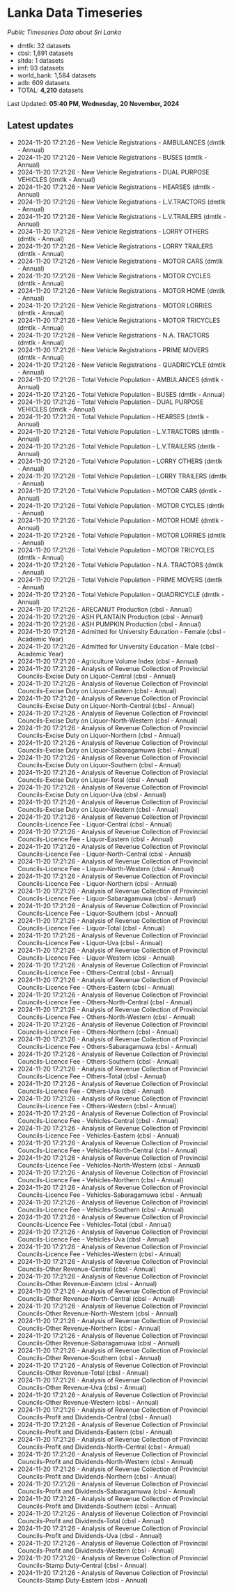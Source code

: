 # Lanka Data Timeseries
*Public Timeseries Data about Sri Lanka*

* dmtlk: 32 datasets
* cbsl: 1,891 datasets
* sltda: 1 datasets
* imf: 93 datasets
* world_bank: 1,584 datasets
* adb: 609 datasets
* TOTAL: **4,210** datasets

Last Updated: **05:40 PM, Wednesday, 20 November, 2024**

## Latest updates

* 2024-11-20 17:21:26 - New Vehicle Registrations - AMBULANCES (dmtlk - Annual)
* 2024-11-20 17:21:26 - New Vehicle Registrations - BUSES (dmtlk - Annual)
* 2024-11-20 17:21:26 - New Vehicle Registrations - DUAL PURPOSE VEHICLES (dmtlk - Annual)
* 2024-11-20 17:21:26 - New Vehicle Registrations - HEARSES (dmtlk - Annual)
* 2024-11-20 17:21:26 - New Vehicle Registrations - L.V.TRACTORS (dmtlk - Annual)
* 2024-11-20 17:21:26 - New Vehicle Registrations - L.V.TRAILERS (dmtlk - Annual)
* 2024-11-20 17:21:26 - New Vehicle Registrations - LORRY OTHERS (dmtlk - Annual)
* 2024-11-20 17:21:26 - New Vehicle Registrations - LORRY TRAILERS (dmtlk - Annual)
* 2024-11-20 17:21:26 - New Vehicle Registrations - MOTOR CARS (dmtlk - Annual)
* 2024-11-20 17:21:26 - New Vehicle Registrations - MOTOR CYCLES (dmtlk - Annual)
* 2024-11-20 17:21:26 - New Vehicle Registrations - MOTOR HOME (dmtlk - Annual)
* 2024-11-20 17:21:26 - New Vehicle Registrations - MOTOR LORRIES (dmtlk - Annual)
* 2024-11-20 17:21:26 - New Vehicle Registrations - MOTOR TRICYCLES (dmtlk - Annual)
* 2024-11-20 17:21:26 - New Vehicle Registrations - N.A. TRACTORS (dmtlk - Annual)
* 2024-11-20 17:21:26 - New Vehicle Registrations - PRIME MOVERS (dmtlk - Annual)
* 2024-11-20 17:21:26 - New Vehicle Registrations - QUADRICYCLE (dmtlk - Annual)
* 2024-11-20 17:21:26 - Total Vehicle Population - AMBULANCES (dmtlk - Annual)
* 2024-11-20 17:21:26 - Total Vehicle Population - BUSES (dmtlk - Annual)
* 2024-11-20 17:21:26 - Total Vehicle Population - DUAL PURPOSE VEHICLES (dmtlk - Annual)
* 2024-11-20 17:21:26 - Total Vehicle Population - HEARSES (dmtlk - Annual)
* 2024-11-20 17:21:26 - Total Vehicle Population - L.V.TRACTORS (dmtlk - Annual)
* 2024-11-20 17:21:26 - Total Vehicle Population - L.V.TRAILERS (dmtlk - Annual)
* 2024-11-20 17:21:26 - Total Vehicle Population - LORRY OTHERS (dmtlk - Annual)
* 2024-11-20 17:21:26 - Total Vehicle Population - LORRY TRAILERS (dmtlk - Annual)
* 2024-11-20 17:21:26 - Total Vehicle Population - MOTOR CARS (dmtlk - Annual)
* 2024-11-20 17:21:26 - Total Vehicle Population - MOTOR CYCLES (dmtlk - Annual)
* 2024-11-20 17:21:26 - Total Vehicle Population - MOTOR HOME (dmtlk - Annual)
* 2024-11-20 17:21:26 - Total Vehicle Population - MOTOR LORRIES (dmtlk - Annual)
* 2024-11-20 17:21:26 - Total Vehicle Population - MOTOR TRICYCLES (dmtlk - Annual)
* 2024-11-20 17:21:26 - Total Vehicle Population - N.A. TRACTORS (dmtlk - Annual)
* 2024-11-20 17:21:26 - Total Vehicle Population - PRIME MOVERS (dmtlk - Annual)
* 2024-11-20 17:21:26 - Total Vehicle Population - QUADRICYCLE (dmtlk - Annual)
* 2024-11-20 17:21:26 - ARECANUT Production (cbsl - Annual)
* 2024-11-20 17:21:26 - ASH PLANTAIN Production (cbsl - Annual)
* 2024-11-20 17:21:26 - ASH PUMPKIN Production (cbsl - Annual)
* 2024-11-20 17:21:26 - Admitted for University Education - Female (cbsl - Academic Year)
* 2024-11-20 17:21:26 - Admitted for University Education - Male (cbsl - Academic Year)
* 2024-11-20 17:21:26 - Agriculture Volume Index (cbsl - Annual)
* 2024-11-20 17:21:26 - Analysis of Revenue Collection of Provincial Councils-Excise Duty on Liquor-Central (cbsl - Annual)
* 2024-11-20 17:21:26 - Analysis of Revenue Collection of Provincial Councils-Excise Duty on Liquor-Eastern (cbsl - Annual)
* 2024-11-20 17:21:26 - Analysis of Revenue Collection of Provincial Councils-Excise Duty on Liquor-North-Central (cbsl - Annual)
* 2024-11-20 17:21:26 - Analysis of Revenue Collection of Provincial Councils-Excise Duty on Liquor-North-Western (cbsl - Annual)
* 2024-11-20 17:21:26 - Analysis of Revenue Collection of Provincial Councils-Excise Duty on Liquor-Northern (cbsl - Annual)
* 2024-11-20 17:21:26 - Analysis of Revenue Collection of Provincial Councils-Excise Duty on Liquor-Sabaragamuwa (cbsl - Annual)
* 2024-11-20 17:21:26 - Analysis of Revenue Collection of Provincial Councils-Excise Duty on Liquor-Southern (cbsl - Annual)
* 2024-11-20 17:21:26 - Analysis of Revenue Collection of Provincial Councils-Excise Duty on Liquor-Total (cbsl - Annual)
* 2024-11-20 17:21:26 - Analysis of Revenue Collection of Provincial Councils-Excise Duty on Liquor-Uva (cbsl - Annual)
* 2024-11-20 17:21:26 - Analysis of Revenue Collection of Provincial Councils-Excise Duty on Liquor-Western (cbsl - Annual)
* 2024-11-20 17:21:26 - Analysis of Revenue Collection of Provincial Councils-Licence Fee - Liquor-Central (cbsl - Annual)
* 2024-11-20 17:21:26 - Analysis of Revenue Collection of Provincial Councils-Licence Fee - Liquor-Eastern (cbsl - Annual)
* 2024-11-20 17:21:26 - Analysis of Revenue Collection of Provincial Councils-Licence Fee - Liquor-North-Central (cbsl - Annual)
* 2024-11-20 17:21:26 - Analysis of Revenue Collection of Provincial Councils-Licence Fee - Liquor-North-Western (cbsl - Annual)
* 2024-11-20 17:21:26 - Analysis of Revenue Collection of Provincial Councils-Licence Fee - Liquor-Northern (cbsl - Annual)
* 2024-11-20 17:21:26 - Analysis of Revenue Collection of Provincial Councils-Licence Fee - Liquor-Sabaragamuwa (cbsl - Annual)
* 2024-11-20 17:21:26 - Analysis of Revenue Collection of Provincial Councils-Licence Fee - Liquor-Southern (cbsl - Annual)
* 2024-11-20 17:21:26 - Analysis of Revenue Collection of Provincial Councils-Licence Fee - Liquor-Total (cbsl - Annual)
* 2024-11-20 17:21:26 - Analysis of Revenue Collection of Provincial Councils-Licence Fee - Liquor-Uva (cbsl - Annual)
* 2024-11-20 17:21:26 - Analysis of Revenue Collection of Provincial Councils-Licence Fee - Liquor-Western (cbsl - Annual)
* 2024-11-20 17:21:26 - Analysis of Revenue Collection of Provincial Councils-Licence Fee - Others-Central (cbsl - Annual)
* 2024-11-20 17:21:26 - Analysis of Revenue Collection of Provincial Councils-Licence Fee - Others-Eastern (cbsl - Annual)
* 2024-11-20 17:21:26 - Analysis of Revenue Collection of Provincial Councils-Licence Fee - Others-North-Central (cbsl - Annual)
* 2024-11-20 17:21:26 - Analysis of Revenue Collection of Provincial Councils-Licence Fee - Others-North-Western (cbsl - Annual)
* 2024-11-20 17:21:26 - Analysis of Revenue Collection of Provincial Councils-Licence Fee - Others-Northern (cbsl - Annual)
* 2024-11-20 17:21:26 - Analysis of Revenue Collection of Provincial Councils-Licence Fee - Others-Sabaragamuwa (cbsl - Annual)
* 2024-11-20 17:21:26 - Analysis of Revenue Collection of Provincial Councils-Licence Fee - Others-Southern (cbsl - Annual)
* 2024-11-20 17:21:26 - Analysis of Revenue Collection of Provincial Councils-Licence Fee - Others-Total (cbsl - Annual)
* 2024-11-20 17:21:26 - Analysis of Revenue Collection of Provincial Councils-Licence Fee - Others-Uva (cbsl - Annual)
* 2024-11-20 17:21:26 - Analysis of Revenue Collection of Provincial Councils-Licence Fee - Others-Western (cbsl - Annual)
* 2024-11-20 17:21:26 - Analysis of Revenue Collection of Provincial Councils-Licence Fee - Vehicles-Central (cbsl - Annual)
* 2024-11-20 17:21:26 - Analysis of Revenue Collection of Provincial Councils-Licence Fee - Vehicles-Eastern (cbsl - Annual)
* 2024-11-20 17:21:26 - Analysis of Revenue Collection of Provincial Councils-Licence Fee - Vehicles-North-Central (cbsl - Annual)
* 2024-11-20 17:21:26 - Analysis of Revenue Collection of Provincial Councils-Licence Fee - Vehicles-North-Western (cbsl - Annual)
* 2024-11-20 17:21:26 - Analysis of Revenue Collection of Provincial Councils-Licence Fee - Vehicles-Northern (cbsl - Annual)
* 2024-11-20 17:21:26 - Analysis of Revenue Collection of Provincial Councils-Licence Fee - Vehicles-Sabaragamuwa (cbsl - Annual)
* 2024-11-20 17:21:26 - Analysis of Revenue Collection of Provincial Councils-Licence Fee - Vehicles-Southern (cbsl - Annual)
* 2024-11-20 17:21:26 - Analysis of Revenue Collection of Provincial Councils-Licence Fee - Vehicles-Total (cbsl - Annual)
* 2024-11-20 17:21:26 - Analysis of Revenue Collection of Provincial Councils-Licence Fee - Vehicles-Uva (cbsl - Annual)
* 2024-11-20 17:21:26 - Analysis of Revenue Collection of Provincial Councils-Licence Fee - Vehicles-Western (cbsl - Annual)
* 2024-11-20 17:21:26 - Analysis of Revenue Collection of Provincial Councils-Other Revenue-Central (cbsl - Annual)
* 2024-11-20 17:21:26 - Analysis of Revenue Collection of Provincial Councils-Other Revenue-Eastern (cbsl - Annual)
* 2024-11-20 17:21:26 - Analysis of Revenue Collection of Provincial Councils-Other Revenue-North-Central (cbsl - Annual)
* 2024-11-20 17:21:26 - Analysis of Revenue Collection of Provincial Councils-Other Revenue-North-Western (cbsl - Annual)
* 2024-11-20 17:21:26 - Analysis of Revenue Collection of Provincial Councils-Other Revenue-Northern (cbsl - Annual)
* 2024-11-20 17:21:26 - Analysis of Revenue Collection of Provincial Councils-Other Revenue-Sabaragamuwa (cbsl - Annual)
* 2024-11-20 17:21:26 - Analysis of Revenue Collection of Provincial Councils-Other Revenue-Southern (cbsl - Annual)
* 2024-11-20 17:21:26 - Analysis of Revenue Collection of Provincial Councils-Other Revenue-Total (cbsl - Annual)
* 2024-11-20 17:21:26 - Analysis of Revenue Collection of Provincial Councils-Other Revenue-Uva (cbsl - Annual)
* 2024-11-20 17:21:26 - Analysis of Revenue Collection of Provincial Councils-Other Revenue-Western (cbsl - Annual)
* 2024-11-20 17:21:26 - Analysis of Revenue Collection of Provincial Councils-Profit and Dividends-Central (cbsl - Annual)
* 2024-11-20 17:21:26 - Analysis of Revenue Collection of Provincial Councils-Profit and Dividends-Eastern (cbsl - Annual)
* 2024-11-20 17:21:26 - Analysis of Revenue Collection of Provincial Councils-Profit and Dividends-North-Central (cbsl - Annual)
* 2024-11-20 17:21:26 - Analysis of Revenue Collection of Provincial Councils-Profit and Dividends-North-Western (cbsl - Annual)
* 2024-11-20 17:21:26 - Analysis of Revenue Collection of Provincial Councils-Profit and Dividends-Northern (cbsl - Annual)
* 2024-11-20 17:21:26 - Analysis of Revenue Collection of Provincial Councils-Profit and Dividends-Sabaragamuwa (cbsl - Annual)
* 2024-11-20 17:21:26 - Analysis of Revenue Collection of Provincial Councils-Profit and Dividends-Southern (cbsl - Annual)
* 2024-11-20 17:21:26 - Analysis of Revenue Collection of Provincial Councils-Profit and Dividends-Total (cbsl - Annual)
* 2024-11-20 17:21:26 - Analysis of Revenue Collection of Provincial Councils-Profit and Dividends-Uva (cbsl - Annual)
* 2024-11-20 17:21:26 - Analysis of Revenue Collection of Provincial Councils-Profit and Dividends-Western (cbsl - Annual)
* 2024-11-20 17:21:26 - Analysis of Revenue Collection of Provincial Councils-Stamp Duty-Central (cbsl - Annual)
* 2024-11-20 17:21:26 - Analysis of Revenue Collection of Provincial Councils-Stamp Duty-Eastern (cbsl - Annual)
